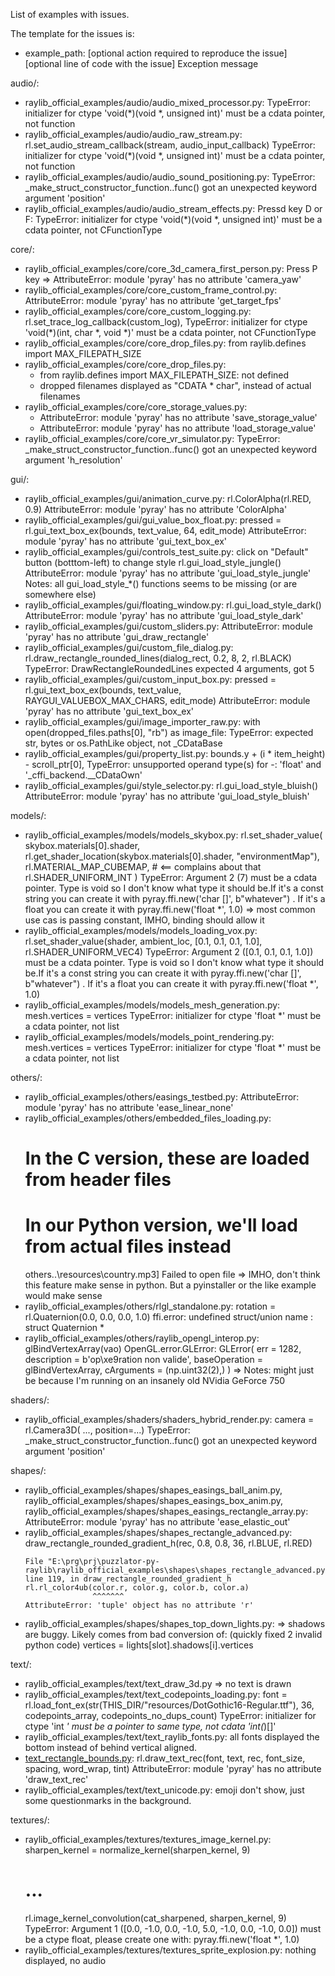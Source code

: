 List of examples with issues.

The template for the issues is:
- example_path: [optional action required to reproduce the issue]
  [optional line of code with the issue]
  Exception message


audio/:
- raylib_official_examples/audio/audio_mixed_processor.py: TypeError: initializer for ctype 'void(*)(void *, unsigned int)' must be a cdata pointer, not function
- raylib_official_examples/audio/audio_raw_stream.py:
  rl.set_audio_stream_callback(stream, audio_input_callback)
  TypeError: initializer for ctype 'void(*)(void *, unsigned int)' must be a cdata pointer, not function
- raylib_official_examples/audio/audio_sound_positioning.py: TypeError: _make_struct_constructor_function.<locals>.func() got an unexpected keyword argument 'position'
- raylib_official_examples/audio/audio_stream_effects.py: Pressd key D or F: TypeError: initializer for ctype 'void(*)(void *, unsigned int)' must be a cdata pointer, not CFunctionType

 core/:
- raylib_official_examples/core/core_3d_camera_first_person.py: Press P key => AttributeError: module 'pyray' has no attribute 'camera_yaw'
- raylib_official_examples/core/core_custom_frame_control.py: AttributeError: module 'pyray' has no attribute 'get_target_fps'
- raylib_official_examples/core/core_custom_logging.py: rl.set_trace_log_callback(custom_log), TypeError: initializer for ctype 'void(*)(int, char *, void *)' must be a cdata pointer, not CFunctionType
- raylib_official_examples/core/core_drop_files.py: from raylib.defines import MAX_FILEPATH_SIZE
- raylib_official_examples/core/core_drop_files.py:
  - from raylib.defines import MAX_FILEPATH_SIZE: not defined  
  - dropped filenames displayed as "CDATA * char", instead of actual filenames
- raylib_official_examples/core/core_storage_values.py: 
  - AttributeError: module 'pyray' has no attribute 'save_storage_value'
  - AttributeError: module 'pyray' has no attribute 'load_storage_value'
- raylib_official_examples/core/core_vr_simulator.py: TypeError: _make_struct_constructor_function.<locals>.func() got an unexpected keyword argument 'h_resolution'

gui/:
- raylib_official_examples/gui/animation_curve.py:
  rl.ColorAlpha(rl.RED, 0.9)
  AttributeError: module 'pyray' has no attribute 'ColorAlpha'
- raylib_official_examples/gui/gui_value_box_float.py:
  pressed = rl.gui_text_box_ex(bounds, text_value, 64, edit_mode)
  AttributeError: module 'pyray' has no attribute 'gui_text_box_ex'
- raylib_official_examples/gui/controls_test_suite.py: click on "Default" button (botttom-left) to change style 
  rl.gui_load_style_jungle()
  AttributeError: module 'pyray' has no attribute 'gui_load_style_jungle'
  Notes: all gui_load_style_*() functions seems to be missing (or are somewhere else)
- raylib_official_examples/gui/floating_window.py:
  rl.gui_load_style_dark()
  AttributeError: module 'pyray' has no attribute 'gui_load_style_dark'
- raylib_official_examples/gui/custom_sliders.py:  AttributeError: module 'pyray' has no attribute 'gui_draw_rectangle'
- raylib_official_examples/gui/custom_file_dialog.py:
  rl.draw_rectangle_rounded_lines(dialog_rect, 0.2, 8, 2, rl.BLACK)
  TypeError: DrawRectangleRoundedLines expected 4 arguments, got 5
- raylib_official_examples/gui/custom_input_box.py:
  pressed = rl.gui_text_box_ex(bounds, text_value, RAYGUI_VALUEBOX_MAX_CHARS, edit_mode)
  AttributeError: module 'pyray' has no attribute 'gui_text_box_ex'
- raylib_official_examples/gui/image_importer_raw.py:
  with open(dropped_files.paths[0], "rb") as image_file:
  TypeError: expected str, bytes or os.PathLike object, not _CDataBase
- raylib_official_examples/gui/property_list.py:
  bounds.y + (i * item_height) - scroll_ptr[0],
  TypeError: unsupported operand type(s) for -: 'float' and '_cffi_backend.__CDataOwn'
- raylib_official_examples/gui/style_selector.py:
  rl.gui_load_style_bluish()
  AttributeError: module 'pyray' has no attribute 'gui_load_style_bluish'

models/:
- raylib_official_examples/models/models_skybox.py: 
  rl.set_shader_value(
        skybox.materials[0].shader, 
        rl.get_shader_location(skybox.materials[0].shader, "environmentMap"), 
        rl.MATERIAL_MAP_CUBEMAP,   # <== complains about that 
        rl.SHADER_UNIFORM_INT
    )
  TypeError: Argument 2 (7) must be a cdata pointer. Type is void so I don't know what type it should be.If it's a const string you can create it with pyray.ffi.new('char []', b"whatever") . If it's a float you can create it with pyray.ffi.new('float *', 1.0)
  => most common use cas is passing constant, IMHO, binding should allow it
- raylib_official_examples/models/models_loading_vox.py:
  rl.set_shader_value(shader, ambient_loc, [0.1, 0.1, 0.1, 1.0], rl.SHADER_UNIFORM_VEC4)
  TypeError: Argument 2 ([0.1, 0.1, 0.1, 1.0]) must be a cdata pointer. Type is void so I don't know what type it should be.If it's a const string you can create it with pyray.ffi.new('char []', b"whatever") . If it's a float you can create it with pyray.ffi.new('float *', 1.0)
- raylib_official_examples/models/models_mesh_generation.py:
  mesh.vertices = vertices
  TypeError: initializer for ctype 'float *' must be a cdata pointer, not list
- raylib_official_examples/models/models_point_rendering.py:
  mesh.vertices = vertices
  TypeError: initializer for ctype 'float *' must be a cdata pointer, not list

others/:
- raylib_official_examples/others/easings_testbed.py: AttributeError: module 'pyray' has no attribute 'ease_linear_none'
- raylib_official_examples/others/embedded_files_loading.py: 
  # In the C version, these are loaded from header files
  # In our Python version, we'll load from actual files instead
  others\..\resources\country.mp3] Failed to open file
  => IMHO, don't think this feature make sense in python. But a pyinstaller or the like example would make sense
- raylib_official_examples/others/rlgl_standalone.py:
  rotation = rl.Quaternion(0.0, 0.0, 0.0, 1.0)
  ffi.error: undefined struct/union name : struct Quaternion *
- raylib_official_examples/others/raylib_opengl_interop.py:
  glBindVertexArray(vao)
  OpenGL.error.GLError: GLError(
	err = 1282,
	description = b'op\xe9ration non valide',
	baseOperation = glBindVertexArray,
	cArguments = (np.uint32(2),)
  )
  => Notes: might just be because I'm running on an insanely old NVidia GeForce 750

shaders/:
- raylib_official_examples/shaders/shaders_hybrid_render.py:
  camera = rl.Camera3D( ..., position=...) 
  TypeError: _make_struct_constructor_function.<locals>.func() got an unexpected keyword argument 'position'

shapes/:
- raylib_official_examples/shapes/shapes_easings_ball_anim.py,
  raylib_official_examples/shapes/shapes_easings_box_anim.py,
  raylib_official_examples/shapes/shapes_easings_rectangle_array.py:
  AttributeError: module 'pyray' has no attribute 'ease_elastic_out'
- raylib_official_examples/shapes/shapes_rectangle_advanced.py:
    draw_rectangle_rounded_gradient_h(rec, 0.8, 0.8, 36, rl.BLUE, rl.RED)
    ~~~~~~~~~~~~~~~~~~~~~~~~~~~~~~~~~^^^^^^^^^^^^^^^^^^^^^^^^^^^^^^^^^^^^
  File "E:\prg\prj\puzzlator-py-raylib\raylib_official_examples\shapes\shapes_rectangle_advanced.py", line 119, in draw_rectangle_rounded_gradient_h
    rl.rl_color4ub(color.r, color.g, color.b, color.a)
                   ^^^^^^^
  AttributeError: 'tuple' object has no attribute 'r'
- raylib_official_examples/shapes/shapes_top_down_lights.py:
  => shadows are buggy. Likely comes from bad conversion of: (quickly fixed 2 invalid python code)
  vertices = lights[slot].shadows[i].vertices

text/:
- raylib_official_examples/text/text_draw_3d.py
  => no text is drawn
- raylib_official_examples/text/text_codepoints_loading.py:
  font = rl.load_font_ex(str(THIS_DIR/"resources/DotGothic16-Regular.ttf"), 36, codepoints_array, codepoints_no_dups_count)
  TypeError: initializer for ctype 'int *' must be a pointer to same type, not cdata 'int(*)[]'
- raylib_official_examples/text/text_raylib_fonts.py: all fonts displayed the bottom instead of behind vertical aligned.
- [text_rectangle_bounds.py](text/text_rectangle_bounds.py):
  rl.draw_text_rec(font, text, rec, font_size, spacing, word_wrap, tint)
  AttributeError: module 'pyray' has no attribute 'draw_text_rec'
- raylib_official_examples/text/text_unicode.py:
  emoji don't show, just some questionmarks in the background. 

textures/:
- raylib_official_examples/textures/textures_image_kernel.py:
  sharpen_kernel = normalize_kernel(sharpen_kernel, 9)
  # ...
  rl.image_kernel_convolution(cat_sharpened, sharpen_kernel, 9)
  TypeError: Argument 1 ([0.0, -1.0, 0.0, -1.0, 5.0, -1.0, 0.0, -1.0, 0.0]) must be a ctype float, please create one with: pyray.ffi.new('float *', 1.0)
- raylib_official_examples/textures/textures_sprite_explosion.py: nothing displayed, no audio
